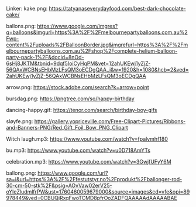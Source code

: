 

Linker:
kake.png: https://tatyanaseverydayfood.com/best-dark-chocolate-cake/

ballons.png: https://www.google.com/imgres?q=balloons&imgurl=https%3A%2F%2Fmelbournepartyballoons.com.au%2Fwp-content%2Fuploads%2FBalloonBorder.jpg&imgrefurl=https%3A%2F%2Fmelbournepartyballoons.com.au%2Fshop%2Fcomplete-helium-balloon-party-pack-1%2F&docid=8nOd-6sHj8JKTM&tbnid=9dqf5IoiCyHqPM&vet=12ahUKEwj1yZjZ-56QAxWCBNsEHbMzLFsQM3oECDgQAA..i&w=1920&h=1080&hcb=2&ved=2ahUKEwj1yZjZ-56QAxWCBNsEHbMzLFsQM3oECDgQAA

arrow.png: https://stock.adobe.com/search?k=arrow+point

bursdag.png: https://pngtree.com/so/happy-birthday

dancing-happy.gif: https://tenor.com/search/birthday-boy-gifs

sløyfe.png: https://gallery.yopriceville.com/Free-Clipart-Pictures/Ribbons-and-Banners-PNG/Red_Gift_Foil_Bow_PNG_Clipart

Witch laugh.mp3: https://www.youtube.com/watch?v=fpalvmhf180

bu.mp3: https://www.youtube.com/watch?v=u0D718AmYTs

celebration.mp3: https://www.youtube.com/watch?v=3GwjfUFyY6M

ballong.png: https://www.google.com/url?sa=i&url=https%3A%2F%2Ffestutstyr.no%2Fprodukt%2Fballonger-rod-30-cm-50-stk%2F&psig=AOvVaw02erV25-oYIeZludmlfrPW&ust=1760460059679000&source=images&cd=vfe&opi=89978449&ved=0CBUQjRxqFwoTCMD8pfrOoZADFQAAAAAdAAAAABAE

